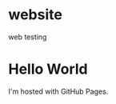 # website
web testing
<!DOCTYPE html>
<html>
<body>
<h1>Hello World</h1>
<p>I'm hosted with GitHub Pages.</p>
</body>
</html>
